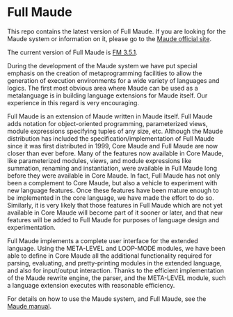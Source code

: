 # Full Maude

This repo contains the latest version of Full Maude. If you are looking for the Maude system or information on it, please go to the [Maude official site](http://maude.cs.uiuc.edu/).

The current version of Full Maude is [FM 3.5.1](sr/fm3/full-maude351.maude).

During the development of the Maude system we have put special emphasis on the creation of metaprogramming facilities to allow the generation of execution environments for a wide variety of languages and logics. The first most obvious area where Maude can be used as a metalanguage is in building language extensions for Maude itself. Our experience in this regard is very encouraging.

Full Maude is an extension of Maude written in Maude itself. Full Maude adds notation for object-oriented programming, parameterized views, module expressions specifying tuples of any size, etc. Although the Maude distribution has included the specification/implementation of Full Maude since it was first distributed in 1999, Core Maude and Full Maude are now closer than ever before. Many of the features now available in Core Maude, like parameterized modules, views, and module expressions like summation, renaming and instantiation, were available in Full Maude long before they were available in Core Maude. In fact, Full Maude has not only been a complement to Core Maude, but also a vehicle to experiment with new language features. Once these features have been mature enough to be implemented in the core language, we have made the effort to do so. Similarly, it is very likely that those features in Full Maude which are not yet available in Core Maude will become part of it sooner or later, and that new features will be added to Full Maude for purposes of language design and experimentation.

Full Maude implements a complete user interface for the extended language. Using the META-LEVEL and LOOP-MODE modules, we have been able to define in Core Maude all the additional functionality required for parsing, evaluating, and pretty-printing modules in the extended language, and also for input/output interaction. Thanks to the efficient implementation of the Maude rewrite engine, the parser, and the META-LEVEL module, such a language extension executes with reasonable efficiency.

For details on how to use the Maude system, and Full Maude, see the [Maude manual](https://maude.lcc.uma.es/maude-manual/maude-manual.html).

